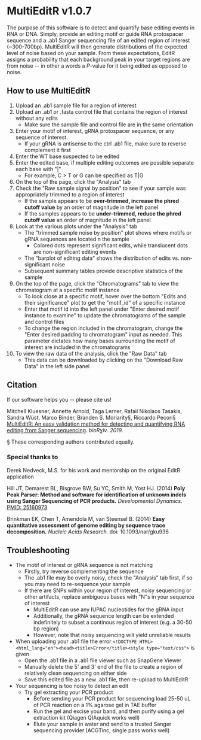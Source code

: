 # MultiEditR v1.0.7
 
The purpose of this software is to detect and quantify base editing events in RNA or DNA. Simply, provide an editing motif or guide RNA protospacer sequence and a .ab1 Sanger sequencing file of an edited region of interest (~300-700bp). MultiEditR will then generate distributions of the expected level of noise based on your sample. From these expectations, EditR assigns a probability that each background peak in your target regions are from noise -- in other a words a *P*-value for it being edited as opposed to noise.

## How to use MultiEditR

1. Upload an .ab1 sample file for a region of interest
2. Upload an .ab1 or .fasta control file that contains the region of interest without any edits
	+ Make sure the sample file and control file are in the same orientation
2. Enter your motif of interest, gRNA protospacer sequence, or any sequence of interest.
	+ If your gRNA is antisense to the ctrl .ab1 file, make sure to reverse complement it first
3. Enter the WT base suspected to be edited
4. Enter the edited base, if multiple editing outcomes are possible separate each base with "|"
	+  For example, C > T or G can be specified as T|G
4. On the top of the page, click the "Analysis" tab
5. Check the "Raw sample signal by position" to see if your sample was appropriately trimmed to a region of interest
	+ If the sample appears to be **over-trimmed, increase the phred cutoff value** by an order of magnitude in the left panel
	+ If the samples appears to be **under-trimmed, reduce the phred cutoff value** an order of magnitude in the left panel
6. Look at the various plots under the "Analysis" tab
	+ The "trimmed sample noise by position" plot shows where motifs or gRNA sequences are located n the sample
		- Colored dots represent significant edits, while translucent dots are non-significant editing events
	+ The "barplot of editing data" shows the distribution of edits vs. non-significant noise
	+ Subsequent summary tables provide descriptive statistics of the sample
7. On the top of the page, click the "Chromatograms" tab to view the chromatogram at a specific motif instance
	+ To look close at a specific motif, hover over the bottom "Edits and their significance" plot to get the "motif_id" of a specific instance
	+ Enter that motif id into the left panel under "Enter desired motif instance to examine" to update the chromatograms of the sample and control files
	+ To change the region included in the chromatogram, change the "Enter desired padding to chromatogram" input as needed. This parameter dictates how many bases surrounding the motif of interest are included in the chromatograms
8. To view the raw data of the analysis, click the "Raw Data" tab
	+ This data can be downloaded by clicking on the "Download Raw Data" in the left side panel

## Citation

If our software helps you -- please cite us!

Mitchell Kluesner, Annette Arnold, Taga Lerner, Rafail Nikolaos Tasakis, Sandra Wüst, Marco Binder, Branden S. Moriarity§, Riccardo Pecori§  [MultiEditR: An easy validation method for detecting and quantifying RNA editing from Sanger sequencing](https://www.biorxiv.org/content/10.1101/633685v1). *bioRχiv*. *2019*.

§ These corresponding authors contributed equally.

### Special thanks to

Derek Nedveck, M.S. for his work and mentorship on the original EditR application

Hill JT, Demarest BL, Bisgrove BW, Su YC, Smith M, Yost HJ. (2014) **Poly Peak Parser: Method and software for identification of unknown indels using Sanger Sequencing of PCR products.** *Developmental Dynamics.* [PMID: 25160973](http://www.ncbi.nlm.nih.gov/pubmed/25160973)

Brinkman EK, Chen T, Amendola M, van Steensel B. (2014) **Easy quantitative assessment of genome editing by sequence trace decomposition.** *Nucleic Acids Research.* doi: 10.1093/nar/gku936

## Troubleshooting

* The motif of interest or gRNA sequence is not matching
	+ Firstly, try reverse complementing the sequence
	+ The .ab1 file may be overly noisy, check the "Analysis" tab first, if so you may need to re-sequence your sample
	+ If there are SNPs within your region of interest, noisy sequencing or other artifacts, replace ambiguous bases with "N"s in your sequence of interest
		- MultiEditR can use any IUPAC nucleotides for the gRNA input
		- Additionally, the gRNA sequence length can be extended indefinitely to subset a continous region of interest (e.g. a 30-50 bp region)
		- However, note that noisy sequencing will yield unreliable results
* When uploading your .ab1 file the error `<!DOCTYPE HTML><html_lang="en"><head><title>Error</title><style type="text/css">` is given
	+ Open the .ab1 file in a .ab1 file viewer such as SnapGene Viewer
	+ Manually delete the 5' and 3' end of the file to create a region of relatively clean sequencing on either side
	+ Save this edited file as a new .ab1 file, then re-upload to MultiEditR
* Your sequencing is too noisy to detect an edit
	+ Try gel extracting your PCR product
		- Before sending your PCR product for sequencing load 25-50 uL of PCR reaction on a 1% agarose gel in TAE buffer
		- Run the gel and excise your band, and then purify using a gel extraction kit (Qiagen QIAquick works well)
		- Elute your sample in water and send to a trusted Sanger sequencing provider (ACGTinc, single pass works well)
